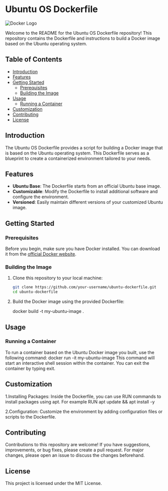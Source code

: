 # Ubuntu OS Dockerfile

![Docker Logo](https://www.docker.com/sites/default/files/d8/2019-07/horizontal-logo-monochromatic-white.png)

Welcome to the README for the Ubuntu OS Dockerfile repository! This repository contains the Dockerfile and instructions to build a Docker image based on the Ubuntu operating system.

## Table of Contents

- [Introduction](#introduction)
- [Features](#features)
- [Getting Started](#getting-started)
  - [Prerequisites](#prerequisites)
  - [Building the Image](#building-the-image)
- [Usage](#usage)
  - [Running a Container](#running-a-container)
- [Customization](#customization)
- [Contributing](#contributing)
- [License](#license)

## Introduction

The Ubuntu OS Dockerfile provides a script for building a Docker image that is based on the Ubuntu operating system. This Dockerfile serves as a blueprint to create a containerized environment tailored to your needs.

## Features

- **Ubuntu Base**: The Dockerfile starts from an official Ubuntu base image.
- **Customizable**: Modify the Dockerfile to install additional software and configure the environment.
- **Versioned**: Easily maintain different versions of your customized Ubuntu image.

## Getting Started

### Prerequisites

Before you begin, make sure you have Docker installed. You can download it from the [official Docker website](https://www.docker.com/).

### Building the Image

1. Clone this repository to your local machine:

   ```sh
   git clone https://github.com/your-username/ubuntu-dockerfile.git
   cd ubuntu-dockerfile

2. Build the Docker image using the provided Dockerfile:

	docker build -t my-ubuntu-image .

## Usage

### Running a Container

To run a container based on the Ubuntu Docker image you built, use the following command:
docker run -it my-ubuntu-image
This command will start an interactive shell session within the container. You can exit the container by typing exit.

## Customization

1.Installing Packages: Inside the Dockerfile, you can use RUN commands to install packages using apt. For example 
RUN apt update && apt install -y <package-name>

2.Configuration: Customize the environment by adding configuration files or scripts to the Dockerfile.

## Contributing 

Contributions to this repository are welcome! If you have suggestions, improvements, or bug fixes, please create a pull request. For major changes, please open an issue to discuss the changes beforehand.

## License

This project is licensed under the MIT License.
